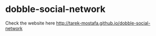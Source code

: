 # dobble-social-network
Check the website here http://tarek-mostafa.github.io/dobble-social-network
